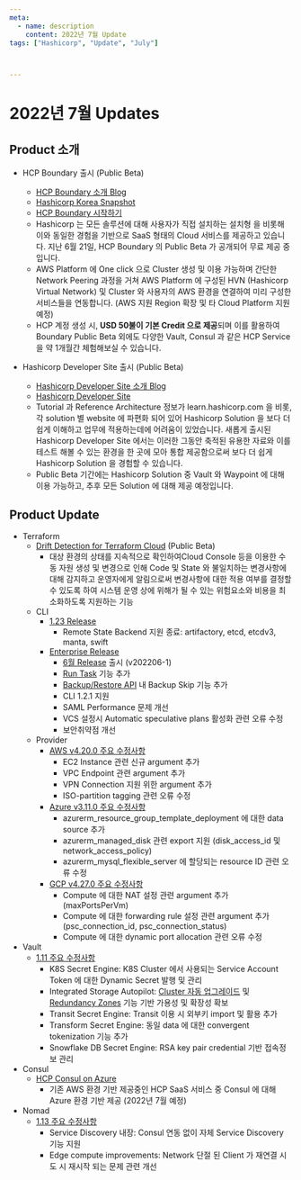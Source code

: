```yaml
---
meta:
  - name: description
    content: 2022년 7월 Update
tags: ["Hashicorp", "Update", "July"]



---
```


# 2022년 7월 Updates



## Product 소개

- HCP Boundary 출시 (Public Beta)

  - [HCP Boundary 소개 Blog](https://www.hashicorp.com/blog/announcing-launch-and-free-public-beta-of-hcp-boundary)
  - [Hashicorp Korea Snapshot](https://www.youtube.com/watch?v=p_Wbi12xliE)
  - [HCP Boundary 시작하기](https://learn.hashicorp.com/collections/boundary/hcp-getting-started)
  - Hashicorp 는 모든 솔루션에 대해 사용자가 직접 설치하는 설치형 을 비롯해 이와 동일한 경험을 기반으로 SaaS 형태의 Cloud 서비스를 제공하고 있습니다. 지난 6월 21일, HCP Boundary 의 Public Beta 가 공개되어 무료 제공 중입니다.
  - AWS Platform 에 One click 으로 Cluster 생성 및 이용 가능하며 간단한 Network Peering 과정을 거쳐 AWS Platform 에 구성된 HVN (Hashicorp Virtual Network) 및 Cluster 와 사용자의 AWS 환경을 연결하여 미리 구성한 서비스들을 연동합니다. (AWS 지원 Region 확장 및 타 Cloud Platform 지원 예정)
  - HCP 계정 생성 시, **USD 50불이 기본 Credit 으로 제공**되며 이를 활용하여 Boundary Public Beta 외에도 다양한 Vault, Consul 과 같은 HCP Service 을 약 1개월간 체험해보실 수 있습니다.

- Hashicorp Developer Site 출시 (Public Beta)

  - [Hashicorp Developer Site 소개 Blog](https://www.hashicorp.com/blog/new-hashicorp-developer-site-is-now-in-public-beta?fbclid=IwAR1_Snhw3Yiqai2J5qcvWUlE82yaslu1nlC3O2iWDe8-wCFFWNPbPr-dxx4)
  - [Hashicorp Developer Site](https://developer.hashicorp.com/)
  - Tutorial 과 Reference Architecture 정보가 learn.hashicorp.com 을 비롯, 각 solution 별 website 에 파편화 되어 있어 Hashicorp Solution 을 보다 더 쉽게 이해하고 업무에 적용하는데에 어려움이 있었습니다. 새롭게 출시된 Hashicorp Developer Site 에서는 이러한 그동안 축적된 유용한 자료와 이를 테스트 해볼 수 있는 환경을 한 곳에 모아 통합 제공함으로써 보다 더 쉽게 Hashicorp Solution 을 경험할 수 있습니다.
  - Public Beta 기간에는 Hashicorp Solution 중 Vault 와 Waypoint 에 대해 이용 가능하고, 추후 모든 Solution 에 대해 제공 예정입니다.

  

## Product Update

- Terraform
  - [Drift Detection for Terraform Cloud](https://www.hashicorp.com/blog/terraform-cloud-adds-drift-detection-for-infrastructure-management) (Public Beta)
    - 대상 환경의 상태를 지속적으로 확인하여Cloud Console 등을 이용한 수동 자원 생성 및 변경으로 인해 Code 및 State 와 불일치하는 변경사항에 대해 감지하고 운영자에게 알림으로써 변경사항에 대한 적용 여부를 결정할 수 있도록 하여 시스템 운영 상에 위해가 될 수 있는 위험요소와 비용을 최소화하도록 지원하는 기능 
  - CLI
    - [1.23 Release](https://github.com/hashicorp/terraform/blob/v1.2.3/CHANGELOG.md#123-june-15-2022)
      - Remote State Backend 지원 종료: artifactory, etcd, etcdv3, manta, swift
    - [Enterprise Release](https://www.terraform.io/enterprise/releases)
      - [6월 Release](https://www.terraform.io/enterprise/releases/2022/v202206-1) 출시 (v202206-1)
      - [Run Task](https://www.terraform.io/cloud-docs/workspaces/settings/run-tasks) 기능 추가
      - [Backup/Restore API](https://www.terraform.io/enterprise/admin/infrastructure/backup-restore) 내 Backup Skip 기능 추가
      - CLI 1.2.1 지원
      - SAML Performance 문제 개선
      - VCS 설정시 Automatic speculative plans 활성화 관련 오류 수정
      - 보안취약점 개선
  - Provider
    - [AWS v4.20.0 주요 수정사항](https://github.com/hashicorp/terraform-provider-aws/releases/tag/v4.20.0)
      - EC2 Instance 관련 신규 argument 추가
      - VPC Endpoint 관련 argument 추가 
      - VPN Connection 지원 위한 argument 추가
      - ISO-partition tagging 관련 오류 수정
    - [Azure v3.11.0 주요 수정사항](https://github.com/hashicorp/terraform-provider-azurerm/releases/tag/v3.11.0)
      - azurerm_resource_group_template_deployment 에 대한 data source 추가
      - azurerm_managed_disk 관련 export 지원 (disk_access_id 및 network_access_policy)
      - azurerm_mysql_flexible_server 에 할당되는 resource ID 관련 오류 수정
    - [GCP v4.27.0 주요 수정사항](https://github.com/hashicorp/terraform-provider-google/releases/tag/v4.27.0)
      - Compute 에 대한 NAT 설정 관련 argument 추가 (maxPortsPerVm)
      - Compute 에 대한 forwarding rule 설정 관련 argument 추가 (psc_connection_id, psc_connection_status)  
      - Compute 에 대한 dynamic port allocation 관련 오류 수정
- Vault
  - [1.11 주요 수정사항](https://www.hashicorp.com/blog/vault-1-11)
    - K8S Secret Engine: K8S Cluster 에서 사용되는 Service Account Token 에 대한 Dynamic Secret 발행 및 관리
    - Integrated Storage Autopilot: [Cluster 자동 업그레이드](https://www.vaultproject.io/docs/enterprise/automated-upgrades?_gl=1*1pfp1zr*_ga*MTA4MTgxMjU2NC4xNjM4ODI3NDM4*_ga_P7S46ZYEKW*MTY1NjM5MzQ0NS43LjAuMTY1NjM5MzQ0NS4w&_ga=2.18692156.469231660.1656292338-1081812564.1638827438#automated-upgrades) 및 [Redundancy Zones](https://www.vaultproject.io/docs/enterprise/redundancy-zones?_gl=1*1pfp1zr*_ga*MTA4MTgxMjU2NC4xNjM4ODI3NDM4*_ga_P7S46ZYEKW*MTY1NjM5MzQ0NS43LjAuMTY1NjM5MzQ0NS4w&_ga=2.18692156.469231660.1656292338-1081812564.1638827438#redundancy-zones) 기능 기반 가용성 및 확장성 확보 
    - Transit Secret Engine: Transit 이용 시 외부키 import 및 활용 추가
    - Transform Secret Engine: 동일 data 에 대한 convergent tokenization 기능 추가
    - Snowflake DB Secret Engine: RSA key pair credential 기반 접속정보 관리
- Consul
  - [HCP Consul on Azure](https://www.hashicorp.com/blog/hcp-consul-on-azure-to-go-ga-plus-more-consul-news)
    - 기존 AWS 환경 기반 제공중인 HCP SaaS 서비스 중 Consul 에 대해 Azure 환경 기반 제공 (2022년 7월 예정)
- Nomad
  - [1.13 주요 수정사항](https://www.hashicorp.com/blog/nomad-1-3-adds-native-service-discovery-and-edge-workload-support)
    - Service Discovery 내장: Consul 연동 없이 자체 Service Discovery 기능 지원
    - Edge compute improvements: Network 단절 된 Client 가 재연결 시도 시 재시작 되는 문제 관련 개선
